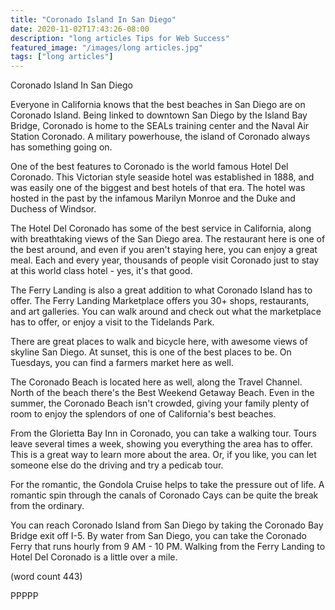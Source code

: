 ```yaml
---
title: "Coronado Island In San Diego"
date: 2020-11-02T17:43:26-08:00
description: "long articles Tips for Web Success"
featured_image: "/images/long articles.jpg"
tags: ["long articles"]
---
```


Coronado Island In San Diego

Everyone in California knows that the best beaches
in San Diego are on Coronado Island.  Being linked to
downtown San Diego by the Island Bay Bridge, Coronado
is home to the SEALs training center and the Naval
Air Station Coronado.  A military powerhouse, the
island of Coronado always has something going on.

One of the best features to Coronado is the world 
famous Hotel Del Coronado.  This Victorian style 
seaside hotel was established in 1888, and was easily
one of the biggest and best hotels of that era.  The
hotel was hosted in the past by the infamous Marilyn
Monroe and the Duke and Duchess of Windsor.

The Hotel Del Coronado has some of the best service
in California, along with breathtaking views of the
San Diego area.  The restaurant here is one of the
best around, and even if you aren't staying here, you
can enjoy a great meal.  Each and every year, thousands
of people visit Coronado just to stay at this world
class hotel - yes, it's that good.

The Ferry Landing is also a great addition to what
Coronado Island has to offer.  The Ferry Landing 
Marketplace offers you 30+ shops, restaurants, and
art galleries.  You can walk around and check out
what the marketplace has to offer, or enjoy a 
visit to the Tidelands Park.

There are great places to walk and bicycle here,
with awesome views of skyline San Diego.  At sunset,
this is one of the best places to be.  On Tuesdays, you
can find a farmers market here as well.

The Coronado Beach is located here as well, along the
Travel Channel.  North of the beach there's the Best
Weekend Getaway Beach.  Even in the summer, the
Coronado Beach isn't crowded, giving your family plenty
of room to enjoy the splendors of one of California's
best beaches.

From the Glorietta Bay Inn in Coronado, you can take
a walking tour.  Tours leave several times a week, 
showing you everything the area has to offer.  This is
a great way to learn more about the area.  Or, if you
like, you can let someone else do the driving and
try a pedicab tour.

For the romantic, the Gondola Cruise helps to take the
pressure out of life.  A romantic spin through the
canals of Coronado Cays can be quite the break from
the ordinary.  

You can reach Coronado Island from San Diego by taking 
the Coronado Bay Bridge exit off I-5.  By water from
San Diego, you can take the Coronado Ferry that runs
hourly from 9 AM - 10 PM.  Walking from the Ferry 
Landing to Hotel Del Coronado is a little over a mile.

(word count 443)

PPPPP


